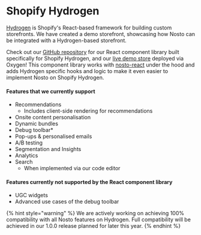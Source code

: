 # Shopify Hydrogen

[Hydrogen](https://hydrogen.shopify.dev) is Shopify's React-based framework for building custom storefronts. We have created a demo storefront, showcasing how Nosto can be integrated with a Hydrogen-based storefront.

Check out our [GitHub repository](https://github.com/Nosto/shopify-hydrogen) for our React component library built specifically for Shopify Hydrogen, and our [live demo store](https://shopify-hydrogen-demo.nosto.com/) deployed via Oxygen! This component library works with [nosto-react](https://github.com/Nosto/nosto-react) under the hood and adds Hydrogen specific hooks and logic to make it even easier to implement Nosto on Shopify Hydrogen.

#### Features that we currently support

* Recommendations
  * Includes client-side rendering for recommendations
* Onsite content personalisation
* Dynamic bundles
* Debug toolbar\*
* Pop-ups & personalised emails
* A/B testing
* Segmentation and Insights&#x20;
* Analytics
* Search
  * When implemented via our code editor

#### Features currently not supported by the React component library

* UGC widgets
* Advanced use cases of the debug toolbar



{% hint style="warning" %}
We are actively working on achieving 100% compatibility with all Nosto features on Hydrogen. Full compatibility will be achieved in our 1.0.0 release planned for later this year.
{% endhint %}
